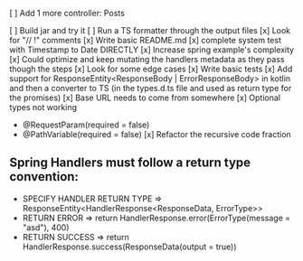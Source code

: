 [ ] Add 1 more controller: Posts

[ ] Build jar and try it
[ ] Run a TS formatter through the output files
[x] Look for "// !" comments
[x] Write basic README.md
[x] complete system test with Timestamp to Date DIRECTLY
[x] Increase spring example's complexity
[x] Could optimize and keep mutating the handlers metadata as they pass though the steps
[x] Look for some edge cases
[x] Write basic tests
[x] Add support for ResponseEntity<ResponseBody | ErrorResponseBody> in kotlin and then a converter to TS (in the
types.d.ts file and used as return type for the promises)
[x] Base URL needs to come from somewhere
[x] Optional types not working

- @RequestParam(required = false)
- @PathVariable(required = false)
  [x] Refactor the recursive code fraction

## Spring Handlers must follow a return type convention:

- SPECIFY HANDLER RETURN TYPE => ResponseEntity<HandlerResponse<ResponseData, ErrorType>>
- RETURN ERROR => return HandlerResponse.error(ErrorType(message = "asd"), 400)
- RETURN SUCCESS => return HandlerResponse.success(ResponseData(output = true))
